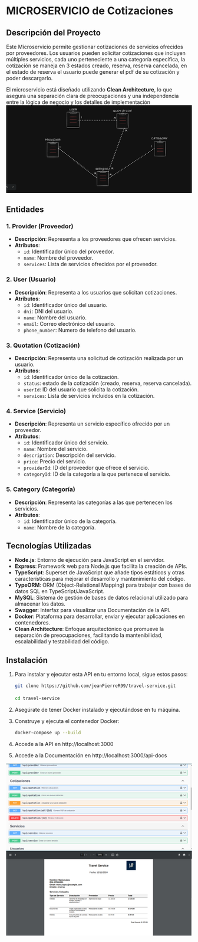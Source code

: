 # MICROSERVICIO de Cotizaciones

## Descripción del Proyecto

Este Microservicio permite gestionar cotizaciones de servicios ofrecidos por proveedores. Los usuarios pueden solicitar cotizaciones que incluyen múltiples servicios, cada uno perteneciente a una categoría específica, la cotización se maneja en 3 estados creado, reserva, reserva cancelada, en el estado de reserva el usuario puede generar el pdf de su cotización y poder descargarlo.

El microservicio está diseñado utilizando **Clean Architecture**, lo que asegura una separación clara de preocupaciones y una independencia entre la lógica de negocio y los detalles de implementación
![db](/images/db.png)

## Entidades

### 1. Provider (Proveedor)

- **Descripción**: Representa a los proveedores que ofrecen servicios.
- **Atributos**:
  - `id`: Identificador único del proveedor.
  - `name`: Nombre del proveedor.
  - `services`: Lista de servicios ofrecidos por el proveedor.

### 2. User (Usuario)

- **Descripción**: Representa a los usuarios que solicitan cotizaciones.
- **Atributos**:
  - `id`: Identificador único del usuario.
  - `dni`: DNI del usuario.
  - `name`: Nombre del usuario.
  - `email`: Correo electrónico del usuario.
  - `phone_number`: Numero de telefono del usuario.

### 3. Quotation (Cotización)

- **Descripción**: Representa una solicitud de cotización realizada por un usuario.
- **Atributos**:
  - `id`: Identificador único de la cotización.
  - `status`: estado de la cotización (creado, reserva, reserva cancelada).
  - `userId`: ID del usuario que solicita la cotización.
  - `services`: Lista de servicios incluidos en la cotización.

### 4. Service (Servicio)

- **Descripción**: Representa un servicio específico ofrecido por un proveedor.
- **Atributos**:
  - `id`: Identificador único del servicio.
  - `name`: Nombre del servicio.
  - `description`: Descripción del servicio.
  - `price`: Precio del servicio.
  - `providerId`: ID del proveedor que ofrece el servicio.
  - `categoryId`: ID de la categoría a la que pertenece el servicio.

### 5. Category (Categoría)

- **Descripción**: Representa las categorías a las que pertenecen los servicios.
- **Atributos**:
  - `id`: Identificador único de la categoría.
  - `name`: Nombre de la categoría.

## Tecnologías Utilizadas

- **Node.js**: Entorno de ejecución para JavaScript en el servidor.
- **Express**: Framework web para Node.js que facilita la creación de APIs.
- **TypeScript**: Superset de JavaScript que añade tipos estáticos y otras características para mejorar el desarrollo y mantenimiento del código.
- **TypeORM**: ORM (Object-Relational Mapping) para trabajar con bases de datos SQL en TypeScript/JavaScript.
- **MySQL**: Sistema de gestión de bases de datos relacional utilizado para almacenar los datos.
- **Swagger**: Interfaz para visualizar una Documentación de la API.
- **Docker**: Plataforma para desarrollar, enviar y ejecutar aplicaciones en contenedores.
- **Clean Architecture**: Enfoque arquitectónico que promueve la separación de preocupaciones, facilitando la mantenibilidad, escalabilidad y testabilidad del código.

## Instalación

1. Para instalar y ejecutar esta API en tu entorno local, sigue estos pasos:

   ```bash
   git clone https://github.com/jeanPierreR99/travel-service.git

   cd travel-service
   ```

2. Asegúrate de tener Docker instalado y ejecutándose en tu máquina.

3. Construye y ejecuta el contenedor Docker:

   ```bash
   docker-compose up --build
   ```

4. Accede a la API en http://localhost:3000

5. Accede a la Documentación en http://localhost:3000/api-docs

![swagger](/images/swagger.png)
![pdf](/images/pdf.png)

